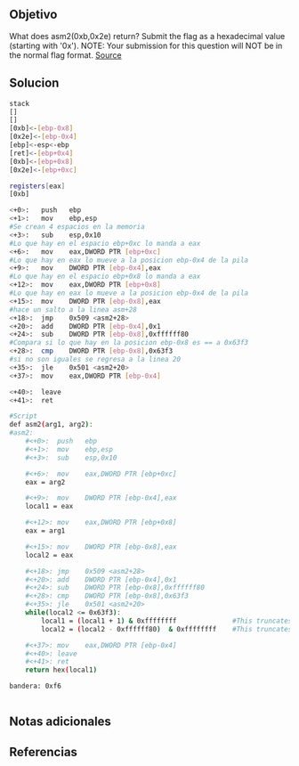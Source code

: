 ## Objetivo
What does asm2(0xb,0x2e) return? Submit the flag as a hexadecimal value (starting with '0x'). NOTE: Your submission for this question will NOT be in the normal flag format. [Source](https://jupiter.challenges.picoctf.org/static/717467c8c8b4332ea5873ad8fe7b2dad/test.S)
## Solucion
```bash
stack
[]
[]
[0xb]<-[ebp-0x8]
[0x2e]<-[ebp-0x4]
[ebp]<-esp<-ebp
[ret]<-[ebp+0x4]
[0xb]<-[ebp+0x8]
[0x2e]<-[ebp+0xc]

registers[eax]
[0xb]

<+0>:   push   ebp
<+1>:   mov    ebp,esp
#Se crean 4 espacios en la memoria
<+3>:   sub    esp,0x10
#Lo que hay en el espacio ebp+0xc lo manda a eax
<+6>:   mov    eax,DWORD PTR [ebp+0xc]
#Lo que hay en eax lo mueve a la posicion ebp-0x4 de la pila
<+9>:   mov    DWORD PTR [ebp-0x4],eax
#Lo que hay en el espacio ebp+0x8 lo manda a eax
<+12>:  mov    eax,DWORD PTR [ebp+0x8]
#Lo que hay en eax lo mueve a la posicion ebp-0x4 de la pila
<+15>:  mov    DWORD PTR [ebp-0x8],eax
#hace un salto a la linea asm+28
<+18>:  jmp    0x509 <asm2+28>
<+20>:  add    DWORD PTR [ebp-0x4],0x1       
<+24>:  sub    DWORD PTR [ebp-0x8],0xffffff80
#Compara si lo que hay en la posicion ebp-0x8 es == a 0x63f3
<+28>:  cmp    DWORD PTR [ebp-0x8],0x63f3
#si no son iguales se regresa a la linea 20
<+35>:  jle    0x501 <asm2+20>
<+37>:  mov    eax,DWORD PTR [ebp-0x4]

<+40>:  leave  
<+41>:  ret  

#Script
def asm2(arg1, arg2):
#asm2:
    #<+0>:  push   ebp
    #<+1>:  mov    ebp,esp
    #<+3>:  sub    esp,0x10

    #<+6>:  mov    eax,DWORD PTR [ebp+0xc]
    eax = arg2

    #<+9>:  mov    DWORD PTR [ebp-0x4],eax
    local1 = eax

    #<+12>: mov    eax,DWORD PTR [ebp+0x8]
    eax = arg1

    #<+15>: mov    DWORD PTR [ebp-0x8],eax
    local2 = eax

    #<+18>: jmp    0x509 <asm2+28>
    #<+20>: add    DWORD PTR [ebp-0x4],0x1
    #<+24>: sub    DWORD PTR [ebp-0x8],0xffffff80
    #<+28>: cmp    DWORD PTR [ebp-0x8],0x63f3
    #<+35>: jle    0x501 <asm2+20>
    while(local2 <= 0x63f3):
	    local1 = (local1 + 1) & 0xffffffff              #This truncates the result to 32 bits.
        local2 = (local2 - 0xffffff80)  & 0xffffffff    #This truncates the result to 32 bits.           

    #<+37>: mov    eax,DWORD PTR [ebp-0x4]
    #<+40>: leave
    #<+41>: ret
    return hex(local1)

bandera: 0xf6



```

## Notas adicionales

## Referencias